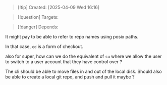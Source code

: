 
>[!tip] Created: [2025-04-09 Wed 16:16]

>[!question] Targets: 

>[!danger] Depends: 

It might pay to be able to refer to repo names using posix paths.

In that case, `cd` is a form of checkout.

also for super, how can we do the equivalent of `su` where we allow the user to switch to a user account that they have control over ?

The cli should be able to move files in and out of the local disk.
Should also be able to create a local git repo, and push and pull it maybe ?